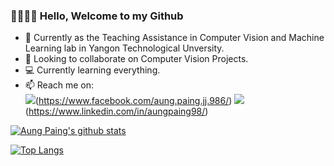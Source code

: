 ### 👋🏻👋🏻 Hello, Welcome to my Github


- 🔭 Currently as the Teaching Assistance in Computer Vision and Machine Learning lab in Yangon Technological Unversity.
- 👯 Looking to collaborate on Computer Vision Projects.
- 💻 Currently learning everything.
- 📫 Reach me on:<br>
[![](https://data.jsdelivr.com/v1/package/npm/facebook/badge)](https://www.jsdelivr.com/package/npm/facebook)(https://www.facebook.com/aung.paing.jj.986/)
[![](https://data.jsdelivr.com/v1/package/npm/x3-linkedlist/badge)](https://www.jsdelivr.com/package/npm/x3-linkedlist)(https://www.linkedin.com/in/aungpaing98/)

[![Aung Paing's github stats](https://github-readme-stats.vercel.app/api?username=aungpaing98)](https://github.com/aungpaing98/github-readme-stats&count_private=true&theme=dracula)

[![Top Langs](https://github-readme-stats.vercel.app/api/top-langs/?username=aungpaing98&layout=compact)](https://github.com/aungpaing98/github-readme-stats&theme=dracula)


